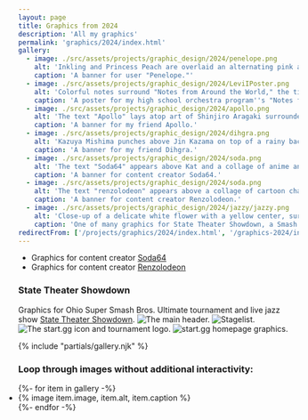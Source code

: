 ```yaml
---
layout: page
title: Graphics from 2024
description: 'All my graphics'
permalink: 'graphics/2024/index.html'
gallery:
  - image: ./src/assets/projects/graphic_design/2024/penelope.png
    alt: 'Inkling and Princess Peach are overlaid an alternating pink and purple pulsating circular background. The text "Penelope" appears in between large "PEACH" and "INK" text.'
    caption: 'A banner for user "Penelope."'
  - image: ./src/assets/projects/graphic_design/2024/LeviIPoster.png
    alt: 'Colorful notes surround "Notes from Around the World," the title of a performance presented by the Plano East Orchestra.'
    caption: 'A poster for my high school orchestra program''s "Notes from Around the World" performance.'
  - image: ./src/assets/projects/graphic_design/2024/apollo.png
    alt: 'The text "Apollo" lays atop art of Shinjiro Aragaki surrounded by circular waves filled in with other characters (Dante, Jill, Miller, Ocelot, and Flynn). "Next One" and "Truth" text appear on the top and bottom background, respectively.'
    caption: 'A banner for my friend Apollo.'
  - image: ./src/assets/projects/graphic_design/2024/dihgra.png
    alt: 'Kazuya Mishima punches above Jin Kazama on top of a rainy background with the text "no limit for us" and "the struggle made me strong" handwritten over him. To the right, the text "dihgra" is overlaid Clive Rosfield on top of a subtly textured off-white background.'
    caption: 'A banner for my friend Dihgra.'
  - image: ./src/assets/projects/graphic_design/2024/soda.png
    alt: 'The text "Soda64" appears above Kat and a collage of anime and video game characters.'
    caption: 'A banner for content creator Soda64.'  
  - image: ./src/assets/projects/graphic_design/2024/soda.png
    alt: 'The text "renzolodeon" appears above a collage of cartoon characters.'
    caption: 'A banner for content creator Renzolodeon.'
  - image: ./src/assets/projects/graphic_design/2024/jazzy/jazzy.png
    alt: 'Close-up of a delicate white flower with a yellow center, surrounded by green leaves'
    caption: 'One of many graphics for State Theater Showdown, a Smash Ultimate tournament.'
redirectFrom: ['/projects/graphics/2024/index.html', '/graphics-2024/index.html']
---
```


* Graphics for content creator [Soda64](https://www.youtube.com/@Soda_64)
* Graphics for content creator [Renzolodeon](https://www.youtube.com/@Renzolodeon)

### State Theater Showdown
Graphics for Ohio Super Smash Bros. Ultimate tournament and live jazz show [State Theater Showdown](https://start.gg/statetheater).
![](/assets/projects/graphic_design/2024/jazzy/jazzy.png 'The main header.')
![](/assets/projects/graphic_design/2024/jazzy/jazzy%20stagelist.png 'Stagelist.')
![](/assets/projects/graphic_design/2024/jazzy/sgg%20icon.png 'The start.gg icon and tournament logo.')
![](/assets/projects/graphic_design/2024/jazzy/sgg%20homepage.png 'start.gg homepage graphics.')

{% include "partials/gallery.njk" %}

### Loop through images without additional interactivity:

<ul class="gallery" role="list" style="padding: 0;">
  {%- for item in gallery -%}
    <li>{% image item.image, item.alt, item.caption %}</li>
  {%- endfor -%}
</ul>
